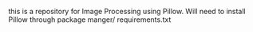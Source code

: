 this is a repository for Image Processing using Pillow. Will need to install Pillow through package manger/ requirements.txt
